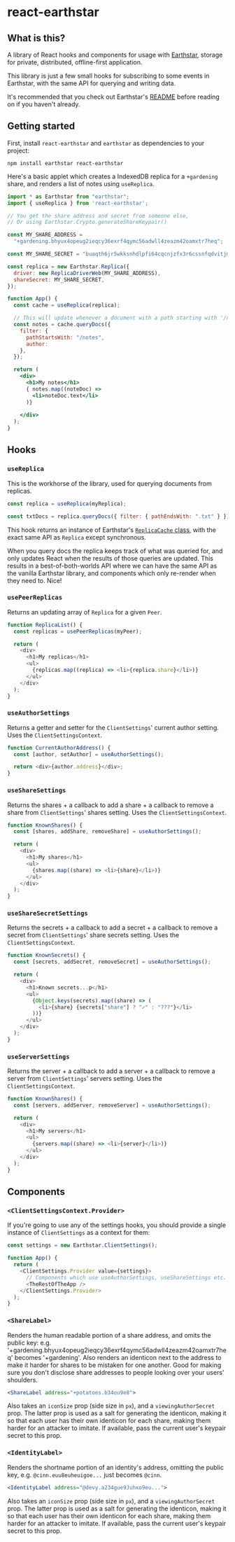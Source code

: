 # react-earthstar

## What is this?

A library of React hooks and components for usage with
[Earthstar](https://earthstar-project.org), storage for private, distributed,
offline-first application.

This library is just a few small hooks for subscribing to some events in
Earthstar, with the same API for querying and writing data.

It's recommended that you check out Earthstar's
[README](https://github.com/earthstar-project/earthstar) before reading on if
you haven't already.

## Getting started

First, install `react-earthstar` and `earthstar` as dependencies to your
project:

```
npm install earthstar react-earthstar
```

Here's a basic applet which creates a IndexedDB replica for a `+gardening`
share, and renders a list of notes using `useReplica`.

```jsx
import * as Earthstar from "earthstar";
import { useReplica } from 'react-earthstar';

// You get the share address and secret from someone else,
// Or using Earthstar.Crypto.generateShareKeypair()

const MY_SHARE_ADDRESS =
  "+gardening.bhyux4opeug2ieqcy36exrf4qymc56adwll4zeazm42oamxtr7heq";

const MY_SHARE_SECRET = "buaqth6jr5wkksnhdlpfi64cqcnjzfx3r6cssnfqdvitjmfygsk3q";

const replica = new Earthstar.Replica({
  driver: new ReplicaDriverWeb(MY_SHARE_ADDRESS),
  shareSecret: MY_SHARE_SECRET,
});

function App() {
  const cache = useReplica(replica);

  // This will update whenever a document with a path starting with '/notes' updates.
  const notes = cache.queryDocs({
    filter: {
      pathStartsWith: "/notes",
      author: 
    },
  });

  return (
    <div>
      <h1>My notes</h1>
      { notes.map((noteDoc) => 
        <li>noteDoc.text</li>
      )}
      
    </div>
  );
}
```

## Hooks

### `useReplica`

This is the workhorse of the library, used for querying documents from replicas.

```js
const replica = useReplica(myReplica);

const txtDocs = replica.queryDocs({ filter: { pathEndsWith: ".txt" } });
```

This hook returns an instance of Earthstar's
[`ReplicaCache` class](https://doc.deno.land/https://deno.land/x/earthstar@v10.0.0-beta.8/mod.ts/~/ReplicaCache),
with the exact same API as `Replica` except synchronous.

When you query docs the replica keeps track of what was queried for, and only
updates React when the results of those queries are updated. This results in a
best-of-both-worlds API where we can have the same API as the vanilla Earthstar
library, and components which only re-render when they need to. Nice!

### `usePeerReplicas`

Returns an updating array of `Replica` for a given `Peer`.

```js
function ReplicaList() {
  const replicas = usePeerReplicas(myPeer);

  return (
    <div>
      <h1>My replicas</h1>
      <ul>
        {replicas.map((replica) => <li>{replica.share}</li>)}
      </ul>
    </div>
  );
}
```

### `useAuthorSettings`

Returns a getter and setter for the `ClientSettings`' current author setting.
Uses the `ClientSettingsContext`.

```js
function CurrentAuthorAddress() {
  const [author, setAuthor] = useAuthorSettings();

  return <div>{author.address}</div>;
}
```

### `useShareSettings`

Returns the shares + a callback to add a share + a callback to remove a share
from `ClientSettings`' shares setting. Uses the `ClientSettingsContext`.

```js
function KnownShares() {
  const [shares, addShare, removeShare] = useAuthorSettings();

  return (
    <div>
      <h1>My shares</h1>
      <ul>
        {shares.map((share) => <li>{share}</li>)}
      </ul>
    </div>
  );
}
```

### `useShareSecretSettings`

Returns the secrets + a callback to add a secret + a callback to remove a secret
from `ClientSettings`' share secrets setting. Uses the `ClientSettingsContext`.

```js
function KnownSecrets() {
  const [secrets, addSecret, removeSecret] = useAuthorSettings();

  return (
    <div>
      <h1>Known secrets...p</h1>
      <ul>
        {Object.keys(secrets).map((share) => (
          <li>{share} {secrets["share"] ? "✓" : "???"}</li>
        ))}
      </ul>
    </div>
  );
}
```

### `useServerSettings`

Returns the server + a callback to add a server + a callback to remove a server
from `ClientSettings`' servers setting. Uses the `ClientSettingsContext`.

```js
function KnownShares() {
  const [servers, addServer, removeServer] = useAuthorSettings();

  return (
    <div>
      <h1>My servers</h1>
      <ul>
        {servers.map((share) => <li>{server}</li>)}
      </ul>
    </div>
  );
}
```

## Components

### `<ClientSettingsContext.Provider>`

If you're going to use any of the settings hooks, you should provide a single
instance of `ClientSettings` as a context for them:

```js
const settings = new Earthstar.ClientSettings();

function App() {
  return (
    <ClientSettings.Provider value={settings}>
      // Components which use useAuthorSettings, useShareSettings etc.
      <TheRestOfTheApp />
    </ClientSettings.Provider>
  );
}
```

### `<ShareLabel>`

Renders the human readable portion of a share address, and omits the public key:
e.g. '+gardening.bhyux4opeug2ieqcy36exrf4qymc56adwll4zeazm42oamxtr7heq' becomes
'+gardening'. Also renders an identicon next to the address to make it harder
for shares to be mistaken for one another. Good for making sure you don't
disclose share addresses to people looking over your users' shoulders.

```jsx
<ShareLabel address="+potatoes.b34ou9e8">
```

Also takes an `iconSize` prop (side size in `px`), and a `viewingAuthorSecret`
prop. The latter prop is used as a salt for generating the identicon, making it
so that each user has their own identicon for each share, making them harder for
an attacker to imitate. If available, pass the current user's keypair secret to
this prop.

### `<IdentityLabel>`

Renders the shortname portion of an identity's address, omitting the public key,
e.g. `@cinn.euu8euheuigoe...` just becomes `@cinn`.

```jsx
<IdentityLabel address="@devy.a234gue9Juhxo9eu...">
```

Also takes an `iconSize` prop (side size in `px`), and a `viewingAuthorSecret`
prop. The latter prop is used as a salt for generating the identicon, making it
so that each user has their own identicon for each share, making them harder for
an attacker to imitate. If available, pass the current user's keypair secret to
this prop.
